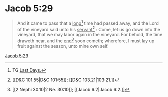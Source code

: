# Jacob 5:29

> And it came to pass that a <u>long</u>[^a] time had passed away, and the Lord of the vineyard said unto his <u>servant</u>[^b] : Come, let us go down into the vineyard, that we may labor again in the vineyard. For behold, the time draweth near, and the <u>end</u>[^c] soon cometh; wherefore, I must lay up fruit against the season, unto mine own self.

[Jacob 5:29](https://www.churchofjesuschrist.org/study/scriptures/bofm/jacob/5?lang=eng&id=p29#p29)


[^a]: TG [Last Days.](https://www.churchofjesuschrist.org/study/scriptures/tg/last-days?lang=eng)
[^b]: [[D&C 101.55|D&C 101:55]]; [[D&C 103.21|103:21.]]
[^c]: [[2 Nephi 30.10|2 Ne. 30:10]]; [[Jacob 6.2|Jacob 6:2.]]
